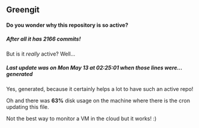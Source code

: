 ## Greengit

#### Do you wonder why this repository is so active?

##### After all it has 2166 commits!

But is it *really* active? Well...

##### Last update was on Mon May 13 at 02:25:01 when those lines were... generated

Yes, generated, because it certainly helps a lot to have such an active repo!

Oh and there was **63%** disk usage on the machine
where there is the cron updating this file.

Not the best way to monitor a VM in the cloud but it works! :)

